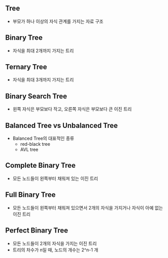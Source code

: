 ## Tree
- 부모가 하나 이상의 자식 관계를 가지는 자료 구조

## Binary Tree
- 자식을 최대 2개까지 가지는 트리

## Ternary Tree
- 자식을 최대 3개까지 가지는 트리

## Binary Search Tree
- 왼쪽 자식은 부모보다 작고, 오른쪽 자식은 부모보다 큰 이진 트리

## Balanced Tree vs Unbalanced Tree
- Balanced Tree의 대표적인 종류
  - red-black tree
  - AVL tree

## Complete Binary Tree
- 모든 노드들이 왼쪽부터 채워져 있는 이진 트리

## Full Binary Tree
- 모든 노드들이 왼쪽부터 채워져 있으면서 2개의 자식을 가지거나 자식이 아예 없는 이진 트리

## Perfect Binary Tree
- 모든 노드들이 2개의 자식을 가지는 이진 트리
- 트리의 차수가 n일 때, 노드의 개수는 2^n-1 개